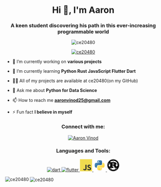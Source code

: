 <h1 align="center">Hi 👋, I'm Aaron</h1>
<h3 align="center">A keen student discovering his path in this ever-increasing programmable world</h3>

<p align="center"> <img src="https://komarev.com/ghpvc/?username=ce20480&label=Profile%20views&color=0e75b6&style=flat" alt="ce20480" /> </p>

<p align="center"> <a href="https://github.com/ryo-ma/github-profile-trophy"><img src="https://github-profile-trophy.vercel.app/?username=ce20480" alt="ce20480" /></a> </p>

- 🔭 I’m currently working on **various projects**

- 🌱 I’m currently learning **Python Rust JavaScript Flutter Dart**

- 👨‍💻 All of my projects are available at ce20480(on my GitHub)

- 💬 Ask me about **Python for Data Science**

- 📫 How to reach me **aaronvinod25@gmail.com**

- ⚡ Fun fact **I believe in myself**

<h3 align="center">Connect with me:</h3>
<p align="center">
<a href="https://www.linkedin.com/in/aaron-vinod-a80016243/" target="blank"><img align="center" src="https://raw.githubusercontent.com/rahuldkjain/github-profile-readme-generator/master/src/images/icons/Social/linked-in-alt.svg" alt="Aaron Vinod" height="30" width="40" /></a>
</p>

<h3 align="center">Languages and Tools:</h3>
<p align="center"> <a href="https://dart.dev" target="_blank" rel="noreferrer"> <img src="https://www.vectorlogo.zone/logos/dartlang/dartlang-icon.svg" alt="dart" width="40" height="40"/> </a> <a href="https://flutter.dev" target="_blank" rel="noreferrer"> <img src="https://www.vectorlogo.zone/logos/flutterio/flutterio-icon.svg" alt="flutter" width="40" height="40"/> </a> <a href="https://developer.mozilla.org/en-US/docs/Web/JavaScript" target="_blank" rel="noreferrer"> <img src="https://raw.githubusercontent.com/devicons/devicon/master/icons/javascript/javascript-original.svg" alt="javascript" width="40" height="40"/> </a> <a href="https://www.python.org" target="_blank" rel="noreferrer"> <img src="https://raw.githubusercontent.com/devicons/devicon/master/icons/python/python-original.svg" alt="python" width="40" height="40"/> </a> <a href="https://www.rust-lang.org" target="_blank" rel="noreferrer"> <img src="https://raw.githubusercontent.com/devicons/devicon/master/icons/rust/rust-plain.svg" alt="rust" width="40" height="40"/> </a> </p>

<p><img align="left" src="https://github-readme-stats.vercel.app/api/top-langs?username=ce20480&show_icons=true&locale=en&layout=compact" alt="ce20480" /></p>

<p>&nbsp;<img align="center" src="https://github-readme-stats.vercel.app/api?username=ce20480&show_icons=true&locale=en" alt="ce20480" /></p>
